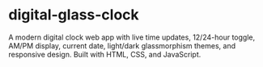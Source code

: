 # digital-glass-clock
A modern digital clock web app with live time updates, 12/24-hour toggle, AM/PM display, current date, light/dark glassmorphism themes, and responsive design. Built with HTML, CSS, and JavaScript.

